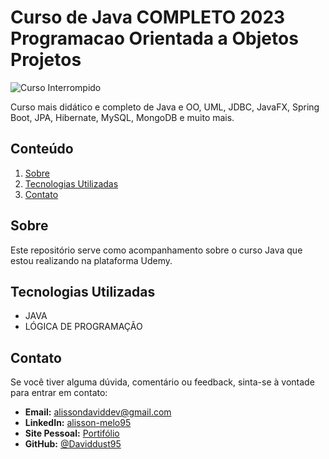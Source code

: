 # Curso de Java COMPLETO 2023 Programacao Orientada a Objetos Projetos
![Curso Interrompido](https://img.shields.io/badge/Curso-Interrompido-red.svg)

<justify>
Curso mais didático e completo de Java e OO, UML, JDBC, JavaFX, Spring Boot, JPA, Hibernate, MySQL, MongoDB e muito mais.
</justify>

## Conteúdo

1. [Sobre](#sobre)
2. [Tecnologias Utilizadas](#tecnologias-utilizadas)
3. [Contato](#contato)

## Sobre
<justify>
Este repositório serve como acompanhamento sobre o curso Java que estou realizando na plataforma Udemy.
</justify>

## Tecnologias Utilizadas

- JAVA
- LÓGICA DE PROGRAMAÇÃO

## Contato
Se você tiver alguma dúvida, comentário ou feedback, sinta-se à vontade para entrar em contato:

- **Email:** alissondaviddev@gmail.com
- **LinkedIn:** [alisson-melo95](https://www.linkedin.com/in/alisson-melo95/) 
- **Site Pessoal:** [Portifólio](https://alissondev.tech)
- **GitHub:** [@Daviddust95](https://github.com/Daviddust95)
